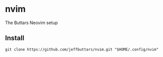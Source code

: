 # nvim

The Buttars Neovim setup

## Install

`git clone https://github.com/jeffbuttars/nvim.git "$HOME/.config/nvim"`

